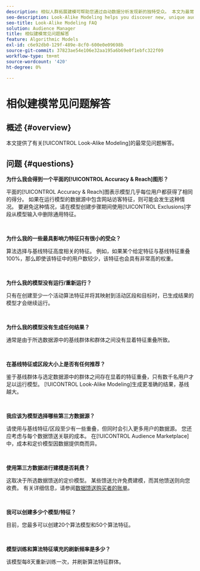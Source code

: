 ```yaml
---
description: 相似人群拓展建模可帮助您通过自动数据分析发现新的独特受众。 本文为最常见的问题提供了答案。
seo-description: Look-Alike Modeling helps you discover new, unique audiences through automated data analysis. This article provides answers to the most frequently asked questions.
seo-title: Look-Alike Modeling FAQ
solution: Audience Manager
title: 相似建模常见问题解答
feature: Algorithmic Models
exl-id: c6e92db0-129f-489e-8cf0-600e0e09698b
source-git-commit: 37823ae54e106e32aa195a6b69e0f1ebfc322f09
workflow-type: tm+mt
source-wordcount: '420'
ht-degree: 0%

---
```


# 相似建模常见问题解答

## 概述 {#overview}

本文提供了有关[!UICONTROL Look-Alike Modeling]的最常见问题解答。

## 问题 {#questions}

**为什么我会得到一个平面的[!UICONTROL Accuracy & Reach]图形？**

平面的[!UICONTROL Accuracy & Reach]图表示模型几乎每位用户都获得了相同的得分。 如果在运行模型的数据源中包含网站访客特征，则可能会发生这种情况。 要避免这种情况，请在模型创建步骤期间使用[!UICONTROL Exclusions]字段从模型输入中删除通用特征。

 

**为什么我的一些最具影响力特征只有很小的受众？**

算法选择与基线特征高度相关的特征。 例如，如果某个给定特征与基线特征重叠100%，那么即使该特征中的用户数较少，该特征也会具有非常高的权重。

 

**为什么我的模型没有运行/重新运行？**

只有在创建至少一个活动算法特征并将其映射到活动区段和目标时，已生成结果的模型才会继续运行。

 

**为什么我的模型没有生成任何结果？**

通常是由于所选数据源中的基线群体和群体之间没有显着特征重叠所致。

 

**在基线特征或区段大小上是否有任何推荐？**

鉴于基线群体与选定数据源中的群体之间存在显着的特征重叠，只有数千名用户才足以运行模型。 [!UICONTROL Look-Alike Modeling]生成更准确的结果，基线越大。

 

**我应该为模型选择哪些第三方数据源？**

请使用与基线特征/区段至少有一些重叠，但同时会引入更多用户的数据源。 您还应考虑与每个数据馈送关联的成本。 在[!UICONTROL Audience Marketplace]中，成本和定价模型因数据提供商而异。

 

**使用第三方数据进行建模是否耗费？**

这取决于所选数据馈送的定价模型。 某些馈送允许免费建模，而其他馈送则向您收费。 有关详细信息，请参阅[数据馈送购买者的账单](../features/audience-marketplace/marketplace-data-buyers/marketplace-buyer-billing.md)。

 

**我可以创建多少个模型/特征？**

目前，您最多可以创建20个算法模型和50个算法特征。

 

**模型训练和算法特征填充的刷新频率是多少？**

该模型每8天重新训练一次，并刷新算法特征群体。
